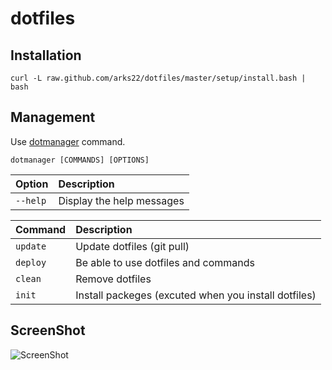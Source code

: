 # dotfiles

## Installation

```
curl -L raw.github.com/arks22/dotfiles/master/setup/install.bash | bash
```
## Management

Use [dotmanager](https://github.com/arks22/dotfiles/blob/master/commands/dot) command. 

```
dotmanager [COMMANDS] [OPTIONS]
```

|Option|Description|
|:------|:------|
|``--help``|Display the help messages|


|Command|Description|
|:------|:------|
|``update``|Update dotfiles (git pull)|
|``deploy``|Be able to use dotfiles and commands|
|``clean``|Remove dotfiles|
|``init``|Install packeges (excuted when you install dotfiles) |


## ScreenShot

![ScreenShot](https://raw.githubusercontent.com/arks22/dotfiles/screen_shot/screen_shot.png)

